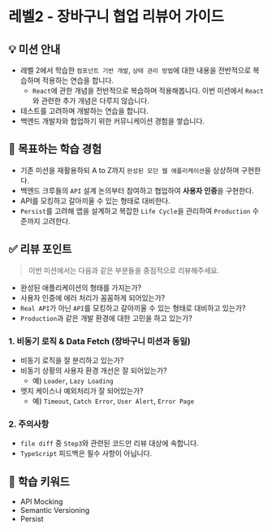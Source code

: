 # 레벨2 - 장바구니 협업 리뷰어 가이드

## 💡 미션 안내

- 레벨 2에서 학습한 `컴포넌트 기반 개발`, `상태 관리 방법`에 대한 내용을 전반적으로 복습하며 적용하는 연습을 합니다.
  - `React`에 관한 개념을 전반적으로 복습하며 적용해봅니다.
    이번 미션에서 `React`와 관련한 추가 개념은 다루지 않습니다.
- 테스트를 고려하며 개발하는 연습을 합니다.
- 백엔드 개발자와 협업하기 위한 커뮤니케이션 경험을 쌓습니다.

## 📍 목표하는 학습 경험

- 기존 미션을 재활용하되 A to Z까지 `완성된 모던 웹 애플리케이션`을 상상하며 구현한다.
- 백엔드 크루들의 `API` 설계 논의부터 참여하고 협업하여 **사용자 인증**을 구현한다.
- API를 모킹하고 갈아끼울 수 있는 형태로 대비한다.
- `Persist`를 고려해 앱을 설계하고 복잡한 `Life Cycle`을 관리하여 `Production` 수준까지 고려한다.

## ✅ 리뷰 포인트

> 이번 미션에서는 다음과 같은 부분들을 중점적으로 리뷰해주세요.

- 완성된 애플리케이션의 형태를 가지는가?
- 사용자 인증에 에러 처리가 꼼꼼하게 되어있는가?
- `Real API`가 아닌 `API`를 모킹하고 갈아끼울 수 있는 형태로 대비하고 있는가?
- `Production`과 같은 개발 환경에 대한 고민을 하고 있는가?

### 1. 비동기 로직 & Data Fetch (장바구니 미션과 동일)

- 비동기 로직을 잘 분리하고 있는가?
- 비동기 상황의 사용자 환경 개선은 잘 되어있는가?
  - 예) `Loader`, `Lazy Loading`
- 엣지 케이스나 예외처리가 잘 되어있는가?
  - 예) `Timeout`, `Catch Error`, `User Alert`, `Error Page`

### 2. 주의사항

- `file diff` 중 `Step3`와 관련된 코드만 리뷰 대상에 속합니다.
- `TypeScript` 피드백은 필수 사항이 아닙니다.

## 🔑 학습 키워드

- API Mocking
- Semantic Versioning
- Persist
